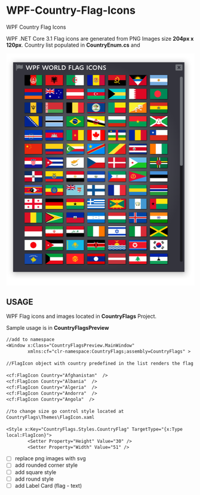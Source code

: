 # WPF-Country-Flag-Icons
WPF Country Flag Icons 

WPF .NET Core 3.1
Flag icons are generated from PNG Images size **204px x 120px**. 
Country list populated in **CountryEnum.cs** and 

![Image of WPF Flag Icons](https://github.com/i470/WPF-Country-Flag-Icons/blob/master/wpf_country_icons.PNG)

## USAGE
WPF Flag icons and images located in **CountryFlags** Project.

Sample usage is in **CountryFlagsPreview** 
	
```xaml
//add to namespace 
<Window x:Class="CountryFlagsPreview.MainWindow"
        xmlns:cf="clr-namespace:CountryFlags;assembly=CountryFlags" >

//FlagIcon object with country predefined in the list renders the flag

<cf:FlagIcon Country="Afghanistan"  />
<cf:FlagIcon Country="Albania"  />
<cf:FlagIcon Country="Algeria"  />
<cf:FlagIcon Country="Andorra"  />
<cf:FlagIcon Country="Angola"  />

//to change size go control style located at CountryFlags\Themes\FlagIcon.xaml

<Style x:Key="CountryFlags.Styles.CountryFlag" TargetType="{x:Type local:FlagIcon}">
        <Setter Property="Height" Value="30" />
        <Setter Property="Width" Value="51" />

```

- [ ] replace png images with svg
- [ ] add rounded corner style
- [ ] add square style
- [ ] add round style
- [ ] add Label Card (flag - text)
